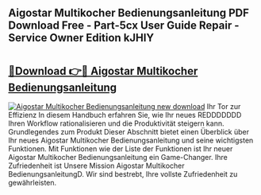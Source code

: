 ## Aigostar Multikocher Bedienungsanleitung PDF Download Free - Part-5cx User Guide Repair - Service Owner Edition kJHlY

# <h2><a href="http://df044j.blite.top/?on=Aigostar+Multikocher+Bedienungsanleitung">🔗Download 👉🔴 Aigostar Multikocher Bedienungsanleitung</a></h2>

[![Aigostar Multikocher Bedienungsanleitung new download](https://i.imgur.com/lujVjoI.png)](http://df044j.blite.top/?on=Aigostar+Multikocher+Bedienungsanleitung)
Ihr Tor zur Effizienz In diesem Handbuch erfahren Sie, wie Ihr neues REDDDDDDD Ihren Workflow rationalisieren und die Produktivität steigern kann. Grundlegendes zum Produkt Dieser Abschnitt bietet einen Überblick über Ihr neues Aigostar Multikocher Bedienungsanleitung und seine wichtigsten Funktionen. Mit Funktionen wie der Liste der Funktionen ist Ihr neuer Aigostar Multikocher Bedienungsanleitung ein Game-Changer. Ihre Zufriedenheit ist Unsere Mission Aigostar Multikocher BedienungsanleitungD. Wir sind bestrebt, Ihre vollste Zufriedenheit zu gewährleisten.
